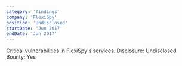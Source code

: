 ```yaml
---
category: 'findings'
company: 'FlexiSpy'
position: 'Undisclosed'
startDate: 'Jun 2017'
endDate: 'Jun 2017'
---
```


Critical vulnerabilities in FlexiSpy's services.
Disclosure: Undisclosed
Bounty: Yes
